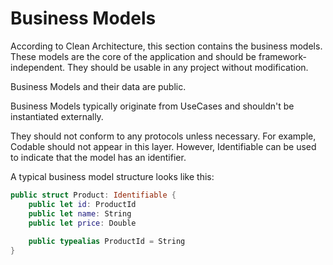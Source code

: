 # Business Models

According to Clean Architecture, this section contains the business models. These models are the core of the application and should be framework-independent. They should be usable in any project without modification.

Business Models and their data are public.

Business Models typically originate from UseCases and shouldn't be instantiated externally.

They should not conform to any protocols unless necessary. For example, Codable should not appear in this layer. However, Identifiable can be used to indicate that the model has an identifier.

A typical business model structure looks like this:

```swift
public struct Product: Identifiable {
    public let id: ProductId
    public let name: String
    public let price: Double
    
    public typealias ProductId = String
}
```
